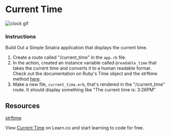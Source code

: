 # Current Time

![clock gif](https://media.giphy.com/media/EzXCukouGuWK4/giphy.gif)

### Instructions

Build Out a Simple Sinatra application that displays the current time. 

1. Create a route called "/current_time" in the `app.rb` file. 
2. In the action, created an instance variable called `@readable_time` that takes the current time and converts it to a human readable format. Check out the documentation on Ruby's Time object and the strftime method [here](http://apidock.com/ruby/Time/strftime).
3. Make a new file, `current_time.erb`, that's rendered in the "/current_time" route. It should display something like "The current time is: 3:26PM"

## Resources

[strftime](http://apidock.com/ruby/Time/strftime)
<p data-visibility='hidden'>View <a href='https://learn.co/lessons/hs-current-time' title='Current Time'>Current Time</a> on Learn.co and start learning to code for free.</p>

